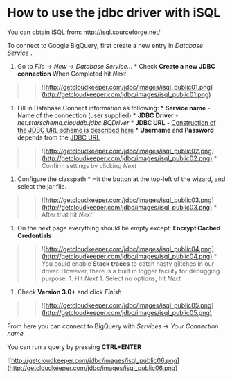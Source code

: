 # How to use the jdbc driver with iSQL #
You can obtain iSQL from: http://isql.sourceforge.net/

To connect to Google BigQuery, first create a new entry in _Database Service_ .

  1. Go to _File_ -> _New_ -> _Database Service..._
    * Check **Create a new JDBC connection** When Completed hit _Next_
> > ![http://getcloudkeeper.com/jdbc/images/isql_public01.png](http://getcloudkeeper.com/jdbc/images/isql_public01.png)
  1. Fill in Database Connect information as following:
    * **Service name** - Name of the connection (user supplied)
    * **JDBC Driver** - _net.starschema.clouddb.jdbc.BQDriver_
    * **JDBC URL** - [Construction of the JDBC URL scheme is described here](JDBCURL.md)
    * **Username** and **Password** depends from the [JDBC URL](JDBCURL.md)
> > ![http://getcloudkeeper.com/jdbc/images/isql_public02.png](http://getcloudkeeper.com/jdbc/images/isql_public02.png)
    * Confirm settings by clicking _Next_
  1. Configure the classpath
    * Hit the button at the top-left of the wizard, and select the jar file.
> > ![http://getcloudkeeper.com/jdbc/images/isql_public03.png](http://getcloudkeeper.com/jdbc/images/isql_public03.png)
    * After that hit _Next_
  1. On the next page everything should be empty except: **Encrypt Cached Credentials**
> > ![http://getcloudkeeper.com/jdbc/images/isql_public04.png](http://getcloudkeeper.com/jdbc/images/isql_public04.png)
      * You could enable **Stack traces** to catch nasty glitches in our driver. However, there is a built in logger facility for debugging purpose.
      1. Hit _Next_
      1. Select no options, hit _Next_
  1. Check **Version 3.0+** and click _Finish_
> > ![http://getcloudkeeper.com/jdbc/images/isql_public05.png](http://getcloudkeeper.com/jdbc/images/isql_public05.png)

From here you can connect to BigQuery with _Services_  -> _Your Connection name_

You can run a query by pressing **CTRL+ENTER**

![http://getcloudkeeper.com/jdbc/images/isql_public06.png](http://getcloudkeeper.com/jdbc/images/isql_public06.png)